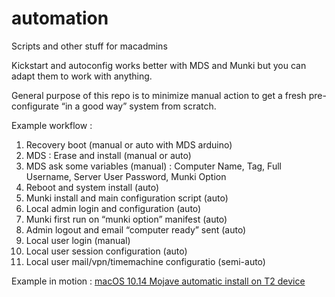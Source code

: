 automation
==========

Scripts and other stuff for macadmins

Kickstart and autoconfig works better with MDS and Munki but you can adapt them to work with anything. 

General purpose of this repo is to minimize manual action to get a fresh pre-configurate “in a good way” system from scratch. 

Example workflow :

1. Recovery boot (manual or auto with MDS arduino)
2. MDS : Erase and install (manual or auto)
3. MDS ask some variables (manual) : Computer Name, Tag, Full Username, Server User Password, Munki Option
4. Reboot and system install (auto)
5. Munki install and main configuration script (auto)
6. Local admin login and configuration (auto)
7. Munki first run on “munki option” manifest (auto)
8. Admin logout and email “computer ready” sent (auto)
9. Local user login (manual)
10. Local user session configuration (auto)
11. Local user mail/vpn/timemachine configuratio (semi-auto)

Example in motion : [macOS 10.14 Mojave automatic install on T2 device](https://www.youtube.com/watch?v=xFASDulnU48)
